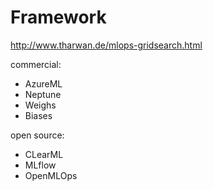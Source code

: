 # Framework

http://www.tharwan.de/mlops-gridsearch.html

commercial:
- AzureML
- Neptune
- Weighs
- Biases

open source:
- CLearML
- MLflow
- OpenMLOps
